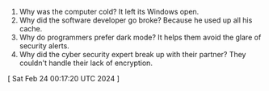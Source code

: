  
1. Why was the computer cold? It left its Windows open.
2. Why did the software developer go broke? Because he used up all his cache.
3. Why do programmers prefer dark mode? It helps them avoid the glare of security alerts.
4. Why did the cyber security expert break up with their partner? They couldn't handle their lack of encryption.
 
[ 
Sat Feb 24 00:17:20 UTC 2024
 ]
